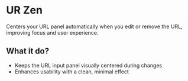 
# UR Zen

Centers your URL panel automatically when you edit or remove the URL, improving focus and user experience.

## What it do?

- Keeps the URL input panel visually centered during changes
- Enhances usability with a clean, minimal effect
